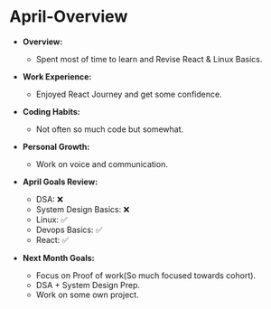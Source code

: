 # April-Overview

- **Overview:**
  - Spent most of time to learn and Revise React & Linux Basics.

- **Work Experience:**
  - Enjoyed React Journey and get some confidence.
- **Coding Habits:**
  - Not often so much code but somewhat.
- **Personal Growth:**
  - Work on voice and communication.

- **April Goals Review:**
  - DSA: ❌
  - System Design Basics: ❌
  - Linux: ✅
  - Devops Basics: ✅
  - React: ✅
- **Next Month Goals:**
  - Focus on Proof of work(So much focused towards cohort).
  - DSA + System Design Prep.
  - Work on some own project.
